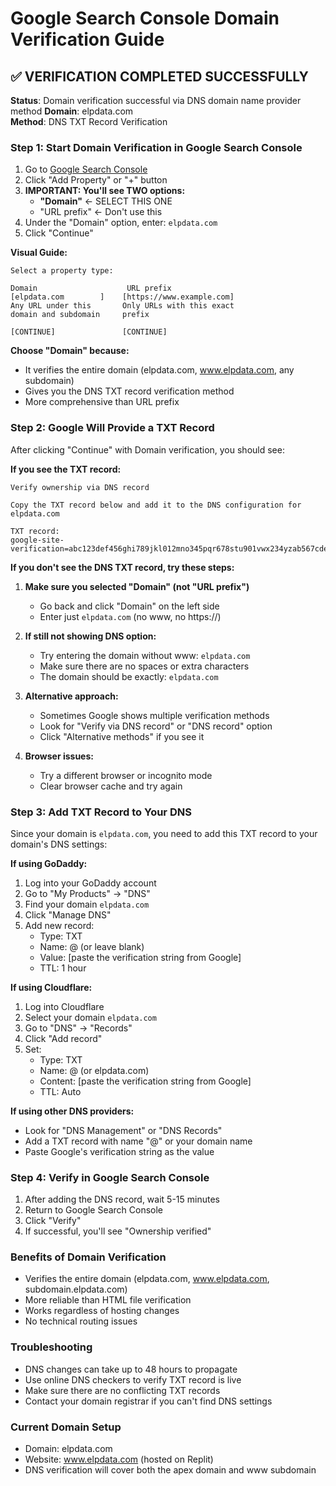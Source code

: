 # Google Search Console Domain Verification Guide

## ✅ VERIFICATION COMPLETED SUCCESSFULLY

**Status**: Domain verification successful via DNS domain name provider method
**Domain**: elpdata.com  
**Method**: DNS TXT Record Verification

### Step 1: Start Domain Verification in Google Search Console
1. Go to [Google Search Console](https://search.google.com/search-console)
2. Click "Add Property" or "+" button
3. **IMPORTANT: You'll see TWO options:**
   - **"Domain"** ← SELECT THIS ONE
   - "URL prefix" ← Don't use this
4. Under the "Domain" option, enter: `elpdata.com`
5. Click "Continue"

**Visual Guide:**
```
Select a property type:

Domain                    URL prefix
[elpdata.com        ]    [https://www.example.com]
Any URL under this       Only URLs with this exact
domain and subdomain     prefix
                         
[CONTINUE]               [CONTINUE]
```

**Choose "Domain" because:**
- It verifies the entire domain (elpdata.com, www.elpdata.com, any subdomain)
- Gives you the DNS TXT record verification method
- More comprehensive than URL prefix

### Step 2: Google Will Provide a TXT Record
After clicking "Continue" with Domain verification, you should see:

**If you see the TXT record:**
```
Verify ownership via DNS record

Copy the TXT record below and add it to the DNS configuration for elpdata.com

TXT record:
google-site-verification=abc123def456ghi789jkl012mno345pqr678stu901vwx234yzab567cde890fgh
```

**If you don't see the DNS TXT record, try these steps:**

1. **Make sure you selected "Domain" (not "URL prefix")**
   - Go back and click "Domain" on the left side
   - Enter just `elpdata.com` (no www, no https://)

2. **If still not showing DNS option:**
   - Try entering the domain without www: `elpdata.com`
   - Make sure there are no spaces or extra characters
   - The domain should be exactly: `elpdata.com`

3. **Alternative approach:**
   - Sometimes Google shows multiple verification methods
   - Look for "Verify via DNS record" or "DNS record" option
   - Click "Alternative methods" if you see it

4. **Browser issues:**
   - Try a different browser or incognito mode
   - Clear browser cache and try again

### Step 3: Add TXT Record to Your DNS
Since your domain is `elpdata.com`, you need to add this TXT record to your domain's DNS settings:

**If using GoDaddy:**
1. Log into your GoDaddy account
2. Go to "My Products" → "DNS"
3. Find your domain `elpdata.com`
4. Click "Manage DNS"
5. Add new record:
   - Type: TXT
   - Name: @ (or leave blank)
   - Value: [paste the verification string from Google]
   - TTL: 1 hour

**If using Cloudflare:**
1. Log into Cloudflare
2. Select your domain `elpdata.com`
3. Go to "DNS" → "Records"
4. Click "Add record"
5. Set:
   - Type: TXT
   - Name: @ (or elpdata.com)
   - Content: [paste the verification string from Google]
   - TTL: Auto

**If using other DNS providers:**
- Look for "DNS Management" or "DNS Records"
- Add a TXT record with name "@" or your domain name
- Paste Google's verification string as the value

### Step 4: Verify in Google Search Console
1. After adding the DNS record, wait 5-15 minutes
2. Return to Google Search Console
3. Click "Verify"
4. If successful, you'll see "Ownership verified"

### Benefits of Domain Verification
- Verifies the entire domain (elpdata.com, www.elpdata.com, subdomain.elpdata.com)
- More reliable than HTML file verification
- Works regardless of hosting changes
- No technical routing issues

### Troubleshooting
- DNS changes can take up to 48 hours to propagate
- Use online DNS checkers to verify TXT record is live
- Make sure there are no conflicting TXT records
- Contact your domain registrar if you can't find DNS settings

### Current Domain Setup
- Domain: elpdata.com
- Website: www.elpdata.com (hosted on Replit)
- DNS verification will cover both the apex domain and www subdomain